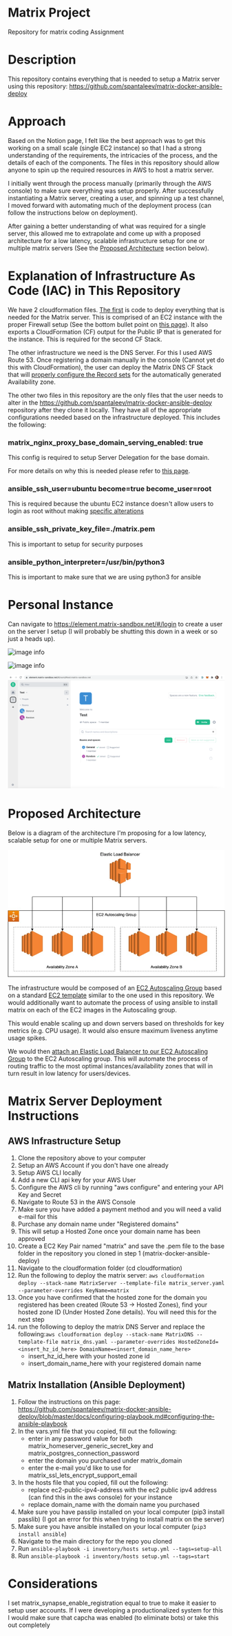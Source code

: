 # Matrix Project
Repository for matrix coding Assignment

# Description
This repository contains everything that is needed to setup a Matrix server using this repository: https://github.com/spantaleev/matrix-docker-ansible-deploy

# Approach

Based on the Notion page, I felt like the best approach was to get this working on a small scale (single EC2 instance) so that I had a strong understanding of the requirements, the intricacies of the process, and the details of each of the components.   The files in this repository should allow anyone to spin up the required resources in AWS to host a matrix server. 

I initially went through the process manually (primarily through the AWS console) to make sure everything was setup properly.  After successfully instantiating a Matrix server, creating a user, and spinning up a test channel, I moved forward with automating much of the deployment process (can follow the instructions below on deployment).

After gaining a better understanding of what was required for a single server, this allowed me to extrapolate and come up with a proposed architecture for a low latency, scalable infrastructure setup for one or multiple matrix servers (See the [Proposed Architecture](#proposed-architecture) section below).

# Explanation of Infrastructure As Code (IAC) in This Repository

We have 2 cloudformation files.  [The first](https://github.com/blinton2/matrix-project/blob/main/cloudformation/matrix_server.yaml) is code to deploy everything that is needed for the Matrix server.  This is comprised of an EC2 instance with the proper Firewall setup (See the bottom bullet point on [this page](https://github.com/spantaleev/matrix-docker-ansible-deploy/blob/master/docs/prerequisites.md)).  It also exports a CloudFormation (CF) output for the Public IP that is generated for the instance.  This is required for the second CF Stack.

The other infrastructure we need is the DNS Server.  For this I used AWS Route 53.  Once registering a domain manually in the console (Cannot yet do this with CloudFormation), the user can deploy the Matrix DNS CF Stack that will [properly configure the Record sets](https://github.com/spantaleev/matrix-docker-ansible-deploy/blob/master/docs/configuring-dns.md#dns-settings-for-services-enabled-by-default) for the automatically generated Availability zone.

The other two files in this repository are the only files that the user needs to alter in the https://github.com/spantaleev/matrix-docker-ansible-deploy repository after they clone it locally.  They have all of the appropriate configurations needed based on the infrastructure deployed.  This includes the following:

### matrix_nginx_proxy_base_domain_serving_enabled: true

This config is required to setup Server Delegation for the base domain.

For more details on why this is needed please refer to [this page](https://github.com/spantaleev/matrix-docker-ansible-deploy/blob/master/docs/configuring-playbook-base-domain-serving.md).

### ansible_ssh_user=ubuntu become=true become_user=root

This is required because the ubuntu EC2 instance doesn't allow users to login as root without making [specific alterations](https://askubuntu.com/questions/1003829/how-can-i-log-on-as-root-to-a-cloud-instance)

### ansible_ssh_private_key_file=./matrix.pem

This is important to setup for security purposes

### ansible_python_interpreter=/usr/bin/python3

This is important to make sure that we are using python3 for ansible

# Personal Instance

Can navigate to https://element.matrix-sandbox.net/#/login to create a user on the server I setup (I will probably be shutting this down in a week or so just a heads up).

![image info](./matrix_login.png)

![image info](./matrix-home.png)

![image info](./matrix_test_space.png)

# Proposed Architecture

Below is a diagram of the architecture I'm proposing for a low latency, scalable setup for one or multiple Matrix servers.

![image info](./matrix-infra.jpg)

The infrastructure would be composed of an [EC2 Autoscaling Group](https://console.aws.amazon.com/ec2autoscaling/) based on a standard [EC2 template](https://us-west-2.console.aws.amazon.com/ec2/v2/home?region=us-west-2#CreateTemplate:autoScalingGuidance=true) similar to the one used in this repository.  We would additionally want to automate the process of using ansible to install matrix on each of the EC2 images in the Autoscaling group.

This would enable scaling up and down servers based on thresholds for key metrics (e.g. CPU usage).  It would also ensure maximum liveness anytime usage spikes.

We would then [attach an Elastic Load Balancer to our EC2 Autoscaling Group](https://docs.aws.amazon.com/autoscaling/ec2/userguide/attach-load-balancer-asg.html) to the EC2 Autoscaling group.  This will automate the process of routing traffic to the most optimal instances/availability zones that will in turn result in low latency for users/devices.

# Matrix Server Deployment Instructions

## AWS Infrastructure Setup

1. Clone the repository above to your computer
2. Setup an AWS Account if you don't have one already
3. Setup AWS CLI locally
4. Add a new CLI api key for your AWS User
5. Configure the AWS cli by running "aws configure" and entering your API Key and Secret
6. Navigate to Route 53 in the AWS Console
7. Make sure you have added a payment method and you will need a valid e-mail for this
8. Purchase any domain name under "Registered domains"
9. This will setup a Hosted Zone once your domain name has been approved
10. Create a EC2 Key Pair named "matrix" and save the .pem file to the base folder in the repository you cloned in step 1 (matrix-docker-ansible-deploy)
11. Navigate to the cloudformation folder (cd cloudformation)
12. Run the following to deploy the matrix server: `aws cloudformation deploy --stack-name MatrixServer --template-file matrix_server.yaml --parameter-overrides KeyName=matrix`
13. Once you have confirmed that the hosted zone for the domain you registered has been created (Route 53 -> Hosted Zones), find your hosted zone ID (Under Hosted Zone details).  You will need this for the next step
14. run the following to deploy the matrix DNS Server and replace the following:`aws cloudformation deploy --stack-name MatrixDNS --template-file matrix_dns.yaml --parameter-overrides HostedZoneId=<insert_hz_id_here> DomainName=<insert_domain_name_here>`
	- insert_hz_id_here with your hosted zone id
  	- insert_domain_name_here with your registered domain name

## Matrix Installation (Ansible Deployment)
1. Follow the instructions on this page: https://github.com/spantaleev/matrix-docker-ansible-deploy/blob/master/docs/configuring-playbook.md#configuring-the-ansible-playbook
2. In the vars.yml file that you copied, fill out the following:
  	- enter in any password value for both matrix_homeserver_generic_secret_key and matrix_postgres_connection_password
  	- enter the domain you purchased under matrix_domain
  	- enter the e-mail you'd like to use for matrix_ssl_lets_encrypt_support_email
3. In the hosts file that you copied, fill out the following:
  	- replace ec2-public-ipv4-address with the ec2 public ipv4 address (can find this in the aws console) for your instance
  	- replace domain_name with the domain name you purchased
4. Make sure you have passlip installed on your local computer (pip3 install passlib) (I got an error for this when trying to install matrix on the server)
5. Make sure you have ansible installed on your local computer (`pip3 install ansible`)
6. Navigate to the main directory for the repo you cloned
7. Run `ansible-playbook -i inventory/hosts setup.yml --tags=setup-all`
8. Run `ansible-playbook -i inventory/hosts setup.yml --tags=start`


# Considerations

I set matrix_synapse_enable_registration equal to true to make it easier to setup user accounts.  If I were developing a productionalized system for this I would make sure that capcha was enabled (to eliminate bots) or take this out completely

